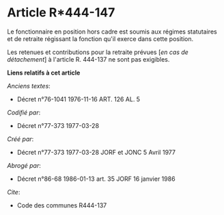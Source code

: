 # Article R*444-147

Le fonctionnaire en position hors cadre est soumis aux régimes statutaires et de retraite régissant la fonction qu'il exerce
dans cette position.

Les retenues et contributions pour la retraite prévues [*en cas de détachement*] à l'article R. 444-137 ne sont pas
exigibles.

**Liens relatifs à cet article**

_Anciens textes_:

  - Décret n°76-1041 1976-11-16 ART. 126 AL. 5

_Codifié par_:

  - Décret n°77-373 1977-03-28

_Créé par_:

  - Décret n°77-373 1977-03-28 JORF et JONC 5 Avril 1977

_Abrogé par_:

  - Décret n°86-68 1986-01-13 art. 35 JORF 16 janvier 1986

_Cite_:

  - Code des communes R444-137
